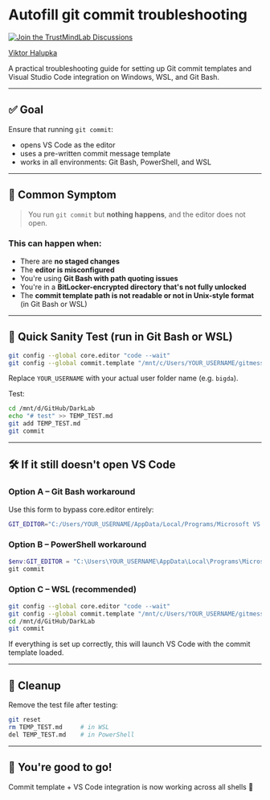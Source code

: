 # Autofill git commit troubleshooting

[![Join the TrustMindLab Discussions](https://img.shields.io/badge/💬_Join-TrustMindLab-blueviolet)](https://github.com/goAuD/MyHomeLab/discussions/1)  
<div class="badge-base LI-profile-badge" data-locale="hu_HU" data-size="medium" data-theme="light" data-type="VERTICAL" data-vanity="viktor-halupka-weiz" data-version="v1">
  <a class="badge-base__link LI-simple-link" href="https://at.linkedin.com/in/viktor-halupka-weiz?trk=profile-badge">Viktor Halupka</a>
</div>

A practical troubleshooting guide for setting up Git commit templates and Visual Studio Code integration on Windows, WSL, and Git Bash.

---

## ✅ Goal

Ensure that running `git commit`:

- opens VS Code as the editor
- uses a pre-written commit message template
- works in all environments: Git Bash, PowerShell, and WSL

---

## 🧩 Common Symptom

> You run `git commit` but **nothing happens**, and the editor does not open.

### This can happen when:

- There are **no staged changes**
- The **editor is misconfigured**
- You're using **Git Bash with path quoting issues**
- You're in a **BitLocker-encrypted directory that's not fully unlocked**
- The **commit template path is not readable or not in Unix-style format** (in Git Bash or WSL)

---

## 🧪 Quick Sanity Test (run in Git Bash or WSL)

```bash
git config --global core.editor "code --wait"
git config --global commit.template "/mnt/c/Users/YOUR_USERNAME/gitmessage.txt"
```

Replace `YOUR_USERNAME` with your actual user folder name (e.g. `bigda`).

Test:

```bash
cd /mnt/d/GitHub/DarkLab
echo "# test" >> TEMP_TEST.md
git add TEMP_TEST.md
git commit
```

---

## 🛠️ If it still doesn't open VS Code

### Option A – Git Bash workaround

Use this form to bypass core.editor entirely:

```bash
GIT_EDITOR="C:/Users/YOUR_USERNAME/AppData/Local/Programs/Microsoft VS Code/bin/code.cmd --wait" git commit
```

### Option B – PowerShell workaround

```powershell
$env:GIT_EDITOR = "C:\Users\YOUR_USERNAME\AppData\Local\Programs\Microsoft VS Code\bin\code.cmd --wait"
git commit
```

### Option C – WSL (recommended)

```bash
git config --global core.editor "code --wait"
git config --global commit.template "/mnt/c/Users/YOUR_USERNAME/gitmessage.txt"
cd /mnt/d/GitHub/DarkLab
git commit
```

If everything is set up correctly, this will launch VS Code with the commit template loaded.

---

## 🧼 Cleanup

Remove the test file after testing:

```bash
git reset
rm TEMP_TEST.md     # in WSL
del TEMP_TEST.md    # in PowerShell
```

---

## 🙌 You're good to go!

Commit template + VS Code integration is now working across all shells 🚀
